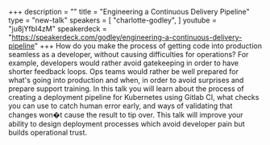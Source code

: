 +++
description = ""
title = "Engineering a Continuous Delivery Pipeline"
type = "new-talk"
speakers = [
        "charlotte-godley",
]
youtube = "ju8jYfbI4zM"
speakerdeck = "https://speakerdeck.com/godley/engineering-a-continuous-delivery-pipeline"
+++
How do you make the process of getting code into production seamless as a developer, without causing difficulties for operations? For example, developers would rather avoid gatekeeping in order to have shorter feedback loops. Ops teams would rather be well prepared for what's going into production and when, in order to avoid surprises and prepare support training. In this talk you will learn about the process of creating a deployment pipeline for Kubernetes using Gitlab CI, what checks you can use to catch human error early, and ways of validating that changes won�t cause the result to tip over. This talk will improve your ability to design deployment processes which avoid developer pain but builds operational trust.
